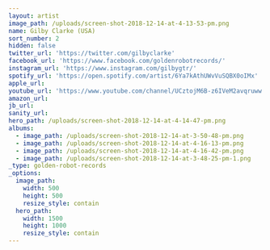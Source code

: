 ```yaml
---
layout: artist
image_path: /uploads/screen-shot-2018-12-14-at-4-13-53-pm.png
name: Gilby Clarke (USA)
sort_number: 2
hidden: false
twitter_url: 'https://twitter.com/gilbyclarke'
facebook_url: 'https://www.facebook.com/goldenrobotrecords/'
instagram_url: 'https://www.instagram.com/gilbygtr/'
spotify_url: 'https://open.spotify.com/artist/6Ya7kAthUWvVuSQBX0oIMx'
apple_url:
youtube_url: 'https://www.youtube.com/channel/UCztojM6B-z6IVeM2avqruww'
amazon_url:
jb_url:
sanity_url:
hero_path: /uploads/screen-shot-2018-12-14-at-4-14-47-pm.png
albums:
  - image_path: /uploads/screen-shot-2018-12-14-at-3-50-48-pm.png
  - image_path: /uploads/screen-shot-2018-12-14-at-4-16-13-pm.png
  - image_path: /uploads/screen-shot-2018-12-14-at-4-16-42-pm.png
  - image_path: /uploads/screen-shot-2018-12-14-at-3-48-25-pm-1.png
_type: golden-robot-records
_options:
  image_path:
    width: 500
    height: 500
    resize_style: contain
  hero_path:
    width: 1500
    height: 1000
    resize_style: contain
---
```


